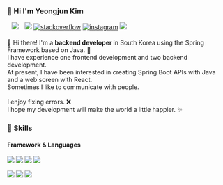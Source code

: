 ### 🤞 Hi I'm Yeongjun Kim
<p>
  <a href="https://velog.io/@youngjun_10"><img src="http://img.shields.io/badge/-Tech%20Blog-655ced?style=flat&logo=github&link=https://alpox.kr" style="height : auto; margin-left : 10px; margin-right : 10px;"/></a>
   <a href="https://www.linkedin.com/in/nine03/" target="_blank"><img src="https://img.shields.io/badge/YeongjunKim-0A66C2?style=flat-square&logo=Linkedin&logoColor=white"/></a>
  <a href="https://stackoverflow.com/users/10490779" target="_blank"><img src=https://img.shields.io/badge/stackoverflow-%23F28032.svg?&style=flat-square&logo=stackoverflow&logoColor=white alt=stackoverflow style="margin-bottom: 5px;" /></a>
  <a href="https://instagram.com/yeongjun91" target="_blank"><img src=https://img.shields.io/badge/instagram-%23000000.svg?&style=flat-square&logo=instagram&logoColor=white alt=instagram style="margin-bottom: 5px;" /></a>
  <a href="mailto:youngjun_10@naver.com" target="_blank"><img src="https://img.shields.io/badge/youngjun_10@naver.com-EA4335?style=flat-square&logo=Gmail&logoColor=white"/></a>
</p>

<p>
  👋 Hi there! I'm a <b>backend developer </b> in South Korea using the Spring Framework based on Java. 🚀</br>
  I have experience one frontend development and two backend development. </br>
  At present, I have been interested in creating Spring Boot APIs with Java and a  web screen with React.</br>
  Sometimes I like to communicate with people. </br></br>
  I enjoy fixing errors. ❌</br>
  I hope my development will make the world a little happier. ✨ <br/>
</p>

### 💪 Skills
#### Framework & Languages
<p>
  <img src="https://img.shields.io/badge/Vue.js-4FC08D?style=flat-square&logo=Vue.js&logoColor=white"/>
  <img src="https://img.shields.io/badge/React-61DAFB?style=flat-square&logo=React&logoColor=black"/>
  <img src="https://img.shields.io/badge/Spring-6DB33F?style=flat-square&logo=Spring&logoColor=white"/>
  <img src="https://img.shields.io/badge/Node.js-339933?style=flat-square&logo=Node.js&logoColor=white"/>
</p>
<p>
  <img src="https://img.shields.io/badge/Java-007396?style=flat-square&logo=java&logoColor=white"/> 
  <img src="https://img.shields.io/badge/JavaScript-F7DF1E?style=flat-square&logo=javascript&logoColor=black"/> 
  <img src="https://img.shields.io/badge/TypeScript-3178C6?style=flat-square&logo=TypeScript&logoColor=white"/>
</p>
